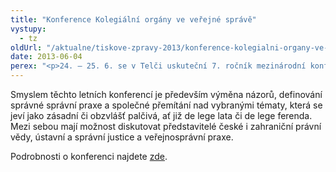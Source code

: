 ```yaml
---
title: "Konference Kolegiální orgány ve veřejné správě"
vystupy:
  - tz
oldUrl: "/aktualne/tiskove-zpravy-2013/konference-kolegialni-organy-ve-verejne-sprave"
date: 2013-06-04
perex: "<p>24. – 25. 6. se v Telči uskuteční 7. ročník mezinárodní konference věnující se otázkám správního práva a veřejné správy, kterou pořádá Právnická fakulta Masarykovy univerzity společně s Veřejným ochráncem práv.</p>"
---
```


<!-- imported from the old website -->

<p>Smyslem těchto letních konferencí je především výměna názorů, definování správné správní praxe a společné přemítání nad vybranými tématy, která se jeví jako zásadní či obzvlášť palčivá, ať již de lege lata či de lege ferenda. Mezi sebou mají možnost diskutovat představitelé české i zahraniční právní vědy, ústavní a správní justice a veřejnosprávní praxe. </p><p>Podrobnosti o konferenci najdete <a href="http://www.ochrance.cz/dalsi-aktivity/konference/?tx_odcalendar%5Buid%5D=33&amp;cHash=2930d6dafdea0e3ecb30c3c0da1fadd6">zde</a>.</p>
